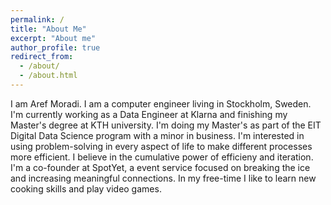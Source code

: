 ```yaml
---
permalink: /
title: "About Me"
excerpt: "About me"
author_profile: true
redirect_from: 
  - /about/
  - /about.html
---
```


I am Aref Moradi. I am a computer engineer living in Stockholm, Sweden. I'm currently working as a Data Engineer at Klarna and finishing my Master's degree at KTH university. I'm doing my Master's as part of the EIT Digital Data Science program with a minor in business.
I'm interested in using problem-solving in every aspect of life to make different processes more efficient. I believe in the cumulative power of efficieny and iteration.
I'm a co-founder at SpotYet, a event service focused on breaking the ice and increasing meaningful connections.
In my free-time I like to learn new cooking skills and play video games.